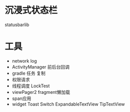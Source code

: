 # 沉浸式状态栏
statusbarlib

# 工具
- network log
- ActivityManager 前后台回调
- gradle 任务 复制
- 权限请求
- 线程调度 LockTest
- viewPager2 fragment懒加载
- span应用
- widget Toast Switch ExpandableTextView TipTextView

